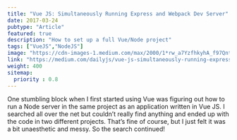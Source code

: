 ```yaml
---
title: "Vue JS: Simultaneously Running Express and Webpack Dev Server"
date: 2017-03-24
pubtype: "Article"
featured: true
description: "How to set up a full Vue/Node project"
tags: ["VueJS","NodeJS"]
image: "https://cdn-images-1.medium.com/max/2000/1*rw_a7YzfhkyhA_f97Qnt-A.jpeg"
link: "https://medium.com/dailyjs/vue-js-simultaneously-running-express-and-webpack-dev-server-292f4a7ed7a3"
weight: 400
sitemap:
  priority : 0.8
---
```


One stumbling block when I first started using Vue was figuring out how to run a Node server in the same project as an application written in Vue JS. I searched all over the net but couldn’t really find anything and ended up with the code in two different projects. That’s fine of course, but I just felt it was a bit unaesthetic and messy. So the search continued!